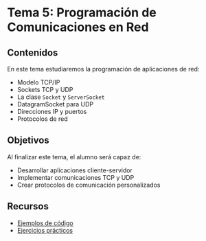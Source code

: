 # Tema 5: Programación de Comunicaciones en Red

## Contenidos

En este tema estudiaremos la programación de aplicaciones de red:

- Modelo TCP/IP
- Sockets TCP y UDP
- La clase `Socket` y `ServerSocket`
- DatagramSocket para UDP
- Direcciones IP y puertos
- Protocolos de red

## Objetivos

Al finalizar este tema, el alumno será capaz de:

- Desarrollar aplicaciones cliente-servidor
- Implementar comunicaciones TCP y UDP
- Crear protocolos de comunicación personalizados

## Recursos

- [Ejemplos de código](./ejemplos.md)
- [Ejercicios prácticos](./ejercicios.md)

